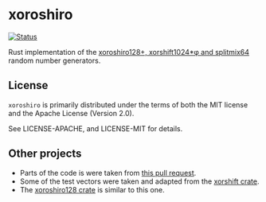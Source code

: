 # xoroshiro

[![Status][status-img]][status-url]

Rust implementation of the [xoroshiro128+, xorshift1024*φ and
splitmix64](http://xoroshiro.di.unimi.it) random number generators.

## License

`xoroshiro` is primarily distributed under the terms of both the MIT license and
the Apache License (Version 2.0).

See LICENSE-APACHE, and LICENSE-MIT for details.

## Other projects

* Parts of the code is were taken from [this pull
  request](https://github.com/rust-lang-nursery/rand/pull/102).
* Some of the test vectors were taken and adapted from the [xorshift crate](
  https://github.com/astocko/xorshift).
* The [xoroshiro128 crate](https://github.com/mscharley/rust-xoroshiro128) is
  similar to this one.


[status-img]: https://travis-ci.org/vks/xoroshiro.svg?branch=master
[status-url]: https://travis-ci.org/vks/xoroshiro
